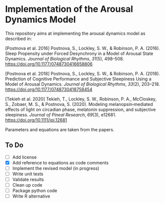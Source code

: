 # Implementation of the Arousal Dynamics Model

This repository aims at implementing the arousal dynamics model as described in:

[Postnova et al. 2016] Postnova, S., Lockley, S. W., & Robinson, P. A. (2016). Sleep Propensity under Forced Desynchrony in a Model of Arousal State Dynamics. _Journal of Biological Rhythms_, _31_(5), 498–508. https://doi.org/10.1177/0748730416658806

[Postnova et al. 2018] Postnova, S., Lockley, S. W., & Robinson, P. A. (2018). Prediction of Cognitive Performance and Subjective Sleepiness Using a Model of Arousal Dynamics. _Journal of Biological Rhythms_, _33_(2), 203–218. https://doi.org/10.1177/0748730418758454

[Tekieh et al. 2020] Tekieh, T., Lockley, S. W., Robinson, P. A., McCloskey, S., Zobaer, M. S., & Postnova, S. (2020). Modeling melanopsin‐mediated effects of light on circadian phase, melatonin suppression, and subjective sleepiness. _Journal of Pineal Research_, _69_(3), e12681. https://doi.org/10.1111/jpi.12681

Parameters and equations are taken from the papers.

## To Do

- [ ] Add license
- [x] Add reference to equations as code comments
- [ ] Implement the revised model (in progress)
- [ ] Write unit tests
- [ ] Validate results
- [ ] Clean up code
- [ ] Package python code
- [ ] Write R alternative
